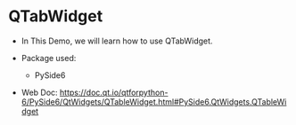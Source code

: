 # QTabWidget

* In This Demo, we will learn how to use QTabWidget. 



* Package used:
    - PySide6

* Web Doc: https://doc.qt.io/qtforpython-6/PySide6/QtWidgets/QTableWidget.html#PySide6.QtWidgets.QTableWidget